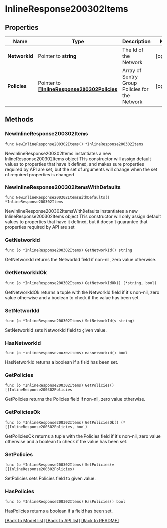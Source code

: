 # InlineResponse200302Items

## Properties

Name | Type | Description | Notes
------------ | ------------- | ------------- | -------------
**NetworkId** | Pointer to **string** | The Id of the Network | [optional] 
**Policies** | Pointer to [**[]InlineResponse200302Policies**](InlineResponse200302Policies.md) | Array of Sentry Group Policies for the Network | [optional] 

## Methods

### NewInlineResponse200302Items

`func NewInlineResponse200302Items() *InlineResponse200302Items`

NewInlineResponse200302Items instantiates a new InlineResponse200302Items object
This constructor will assign default values to properties that have it defined,
and makes sure properties required by API are set, but the set of arguments
will change when the set of required properties is changed

### NewInlineResponse200302ItemsWithDefaults

`func NewInlineResponse200302ItemsWithDefaults() *InlineResponse200302Items`

NewInlineResponse200302ItemsWithDefaults instantiates a new InlineResponse200302Items object
This constructor will only assign default values to properties that have it defined,
but it doesn't guarantee that properties required by API are set

### GetNetworkId

`func (o *InlineResponse200302Items) GetNetworkId() string`

GetNetworkId returns the NetworkId field if non-nil, zero value otherwise.

### GetNetworkIdOk

`func (o *InlineResponse200302Items) GetNetworkIdOk() (*string, bool)`

GetNetworkIdOk returns a tuple with the NetworkId field if it's non-nil, zero value otherwise
and a boolean to check if the value has been set.

### SetNetworkId

`func (o *InlineResponse200302Items) SetNetworkId(v string)`

SetNetworkId sets NetworkId field to given value.

### HasNetworkId

`func (o *InlineResponse200302Items) HasNetworkId() bool`

HasNetworkId returns a boolean if a field has been set.

### GetPolicies

`func (o *InlineResponse200302Items) GetPolicies() []InlineResponse200302Policies`

GetPolicies returns the Policies field if non-nil, zero value otherwise.

### GetPoliciesOk

`func (o *InlineResponse200302Items) GetPoliciesOk() (*[]InlineResponse200302Policies, bool)`

GetPoliciesOk returns a tuple with the Policies field if it's non-nil, zero value otherwise
and a boolean to check if the value has been set.

### SetPolicies

`func (o *InlineResponse200302Items) SetPolicies(v []InlineResponse200302Policies)`

SetPolicies sets Policies field to given value.

### HasPolicies

`func (o *InlineResponse200302Items) HasPolicies() bool`

HasPolicies returns a boolean if a field has been set.


[[Back to Model list]](../README.md#documentation-for-models) [[Back to API list]](../README.md#documentation-for-api-endpoints) [[Back to README]](../README.md)


